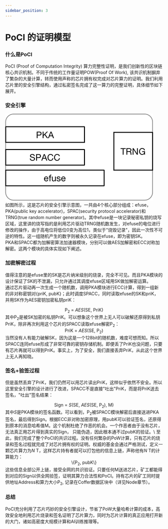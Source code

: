 ```yaml
---
sidebar_position: 3
---
```


# PoCI 的证明模型

### 什么是PoCI
PoCI (Proof of Computation Integrity) 算力完整性证明，是我们创新性的区块链核心共识机制。不同于传统的工作量证明POW(Proof Of Work), 该共识机制摒弃了繁杂的大量计算，转而使用声称的芯片拥有权完成对芯片算力的证明。我们利用芯片里的安全引擎结构，通过私密签名完成了这一算力的完整证明，具体细节如下展开。

### 安全引擎
![111](../../static/img/SE.png) \
如图所示，这是芯片的安全引擎示意图，一共由4个核心部分组成：efuse，PKA(public key accelerator)，SPAC(security protocol accelerator)和TRNG(true random number generator)。其中efuse是一块记录秘密私钥的烧写区域，这里讲的烧写指的是利用芯片驱动TRNG随机数发生，对efuse的电位进行修改的操作，由于高电位将低位0变为高位1，类似于"烧毁记录"，因此一次性不可逆的特性。这一组随机产生的数字则被永久记录在efuse，即为密钥SK。\
PKA和SPACC都为加解密算法加速器模块，分别可以做AES加解密和ECC对称加解密。这两个模块的具体实现如下阐述。

### 加密解密过程
值得注意的是efuse里的SK是芯片纳米级别的烧录，完全不可见。而且PKA模块的设计保证了SK的不泄漏，只允许通过其调度efuse区域用SK做加解密运算。\
通过芯片驱动再一次生成一个随机数，调用PKA模块进行ECC计算，得到一组新的非对称密钥对\{priK, pubK\}；此时调度SPACC，同时读取efuse的SK和priK，并用SK作为AES密钥加密私钥priK：
<center>
P<sub>2</sub> = <i>AES</i>(SE, PriK)
</center>
其中P<sub>2</sub>是被SK加密的私钥PriK。可以想象这个世界上无人可以破解还原得到私钥PriK，除非再次利用这个芯片的SPACC读取efuse解密P<sub>2</sub>：
<center>
PriK = <i>AES</i>(SE, P<sub>2</sub>)
</center>
当然没有人有能力破解SK，因为这是一个128bit的随机数，难度可想而知。所以SPACC连同efuse形成了非常可靠的密钥存储机制。即便丢了PriK也没问题，只要有芯片再就可以得到PriK。事实上，为了安全，我们直接丢弃PriK，从此这个世界上无人再知晓。

### 签名+验签过程
但是虽然丢弃了PriK，我们仍然可以用芯片读出PriK，这样似乎依然不安全。所以这里安全引擎的设计进行了改进，SPACC不是直接"吐出"PriK，而是将PriK送去签名，"吐出"签名结果：
<center>
Sign = <i>S</i>(SE, <i>AES</i>(SE, P<sub>2</sub>), M)
</center>
其中<i>S</i>是PKA模块的签名函数。可以看到，P<sub>2</sub>被SPACC模块解密后直接送进PKA签名，最后得到Sign。根据ECC非对称加密原理，用pubK可以验证签名，还原得到原本的消息哈希值M。这个机制杜绝了作恶的机会。一个作恶者由于没有芯片，无法真正用芯片得到真实的Sign， 只能伪造，因此根本通不过pubK的验证。\
至此，我们完成了整个PoCI的共识过程。没有任何繁杂的PoW计算，只有芯片的烧录和签名过程就完成了对芯片拥有权的证明。权威的基金会通过严格测试，定义一颗芯片算力为<i>N</i> T，这样芯片持有者就可以打包他的信息上链，声称他有<i>N</i> T的计算能力：
<center>
\{P<sub>2</sub>, pubK\}
</center>
这些信息全部公开上链，接受全网的共识验证。只要任何M送进芯片，矿工都能得到对应的Sign以供全网验签，证明其算力合法性和PoCI。持有芯片的矿工同时提供地址Address和算力大小P<sub>2</sub>, 记录在Coffer数据区块中（详见Node章节）。

### 总结
PoCI充分利用了芯片巧妙的安全引擎设计，节省了PoW大量哈希计算的成本，高效安全地利用芯片烧录和签名证明了芯片算力，同时为芯片计算的真正应用打开新的大门，诸如高密度大规模计算和AI训练推理等。